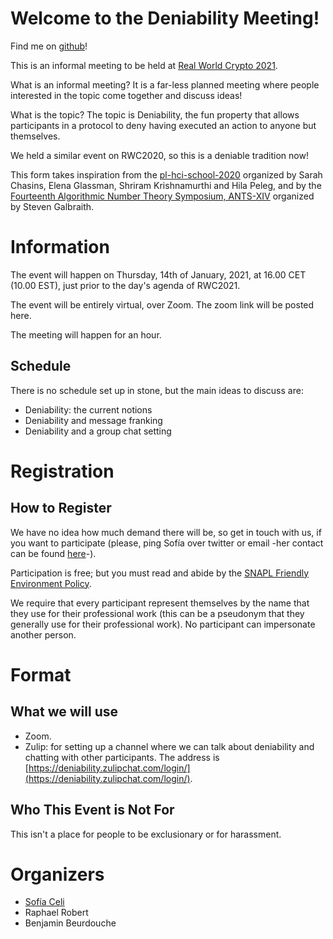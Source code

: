 # Welcome to the Deniability Meeting!

Find me on [github](https://github.com/claucece/Deniability-Meeting)!

This is an informal meeting to be held at [Real World Crypto 2021](https://rwc.iacr.org/2021/).

What is an informal meeting? It is a far-less planned meeting where people interested
in the topic come together and discuss ideas!

What is the topic? The topic is Deniability, the fun property that allows
participants in a protocol to deny having executed an action to anyone but
themselves.

We held a similar event on RWC2020, so this is a deniable tradition now!

This form takes inspiration from the [pl-hci-school-2020](https://shriram.github.io/pl-hci-school-2020/)
organized by Sarah Chasins, Elena Glassman, Shriram Krishnamurthi and Hila Peleg,
and by the [Fourteenth Algorithmic Number Theory Symposium, ANTS-XIV](https://www.math.auckland.ac.nz/~sgal018/ANTS/index.html)
organized by Steven Galbraith.

# Information

The event will happen on Thursday, 14th of January, 2021, at 16.00
CET (10.00 EST), just prior to the day's agenda of RWC2021.

The event will be entirely virtual, over Zoom. The zoom link will be posted here.

The meeting will happen for an hour.

## Schedule

There is no schedule set up in stone, but the main ideas to discuss are:

* Deniability: the current notions
* Deniability and message franking
* Deniability and a group chat setting

# Registration

## How to Register

We have no idea how much demand there will be, so get in touch with us, if you
want to participate (please, ping Sofía over twitter or email -her contact can
be found [here](https://claucece.github.io/contact/)-).

Participation is free; but you must read and abide by the [SNAPL Friendly Environment Policy](https://snapl.org/2015/policy.html).

We require that every participant represent themselves by the name that they
use for their professional work (this can be a pseudonym that they generally
use for their professional work). No participant can impersonate another person.

# Format

## What we will use

* Zoom.
* Zulip: for setting up a channel where we can talk about deniability and
  chatting with other participants. The address is [https://deniability.zulipchat.com/login/](https://deniability.zulipchat.com/login/).


## Who This Event is Not For

This isn't a place for people to be exclusionary or for harassment.

# Organizers

* [Sofía Celi](https://claucece.github.io/)
* Raphael Robert
* Benjamin Beurdouche
